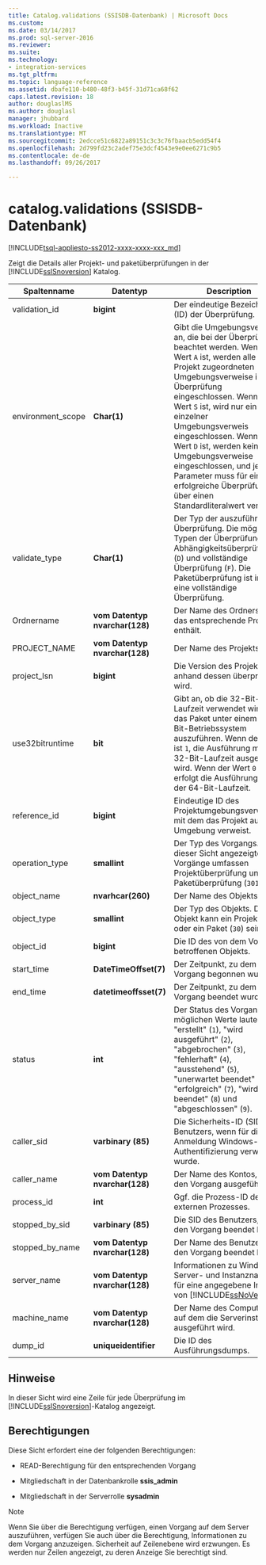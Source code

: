 ```yaml
---
title: Catalog.validations (SSISDB-Datenbank) | Microsoft Docs
ms.custom: 
ms.date: 03/14/2017
ms.prod: sql-server-2016
ms.reviewer: 
ms.suite: 
ms.technology:
- integration-services
ms.tgt_pltfrm: 
ms.topic: language-reference
ms.assetid: dbafe110-b480-48f3-b45f-31d71ca68f62
caps.latest.revision: 18
author: douglaslMS
ms.author: douglasl
manager: jhubbard
ms.workload: Inactive
ms.translationtype: MT
ms.sourcegitcommit: 2edcce51c6822a89151c3c3c76fbaacb5edd54f4
ms.openlocfilehash: 2d799fd23c2adef75e3dcf4543e9e0ee6271c9b5
ms.contentlocale: de-de
ms.lasthandoff: 09/26/2017

---
```

# <a name="catalogvalidations-ssisdb-database"></a>catalog.validations (SSISDB-Datenbank)
[!INCLUDE[tsql-appliesto-ss2012-xxxx-xxxx-xxx_md](../../includes/tsql-appliesto-ss2012-xxxx-xxxx-xxx-md.md)]

  Zeigt die Details aller Projekt- und paketüberprüfungen in der [!INCLUDE[ssISnoversion](../../includes/ssisnoversion-md.md)] Katalog.  
  
|Spaltenname|Datentyp|Description|  
|-----------------|---------------|-----------------|  
|validation_id|**bigint**|Der eindeutige Bezeichner (ID) der Überprüfung.|  
|environment_scope|**Char(1)**|Gibt die Umgebungsverweise an, die bei der Überprüfung beachtet werden. Wenn der Wert `A` ist, werden alle dem Projekt zugeordneten Umgebungsverweise in die Überprüfung eingeschlossen. Wenn der Wert `S` ist, wird nur ein einzelner Umgebungsverweis eingeschlossen. Wenn der Wert `D` ist, werden keine Umgebungsverweise eingeschlossen, und jeder Parameter muss für eine erfolgreiche Überprüfung über einen Standardliteralwert verfügen.|  
|validate_type|**Char(1)**|Der Typ der auszuführenden Überprüfung. Die möglichen Typen der Überprüfung sind Abhängigkeitsüberprüfung (`D`) und vollständige Überprüfung (`F`). Die Paketüberprüfung ist immer eine vollständige Überprüfung.|  
|Ordnername|**vom Datentyp nvarchar(128)**|Der Name des Ordners, der das entsprechende Projekt enthält.|  
|PROJECT_NAME|**vom Datentyp nvarchar(128)**|Der Name des Projekts.|  
|project_lsn|**bigint**|Die Version des Projekts, anhand dessen überprüft wird.|  
|use32bitruntime|**bit**|Gibt an, ob die 32-Bit-Laufzeit verwendet wird, um das Paket unter einem 64-Bit-Betriebssystem auszuführen. Wenn der Wert ist `1`, die Ausführung mit der 32-Bit-Laufzeit ausgeführt wird. Wenn der Wert `0` ist, erfolgt die Ausführung mit der 64-Bit-Laufzeit.|  
|reference_id|**bigint**|Eindeutige ID des Projektumgebungsverweises, mit dem das Projekt auf eine Umgebung verweist.|  
|operation_type|**smallint**|Der Typ des Vorgangs. Die in dieser Sicht angezeigten Vorgänge umfassen Projektüberprüfung und (`300`) Paketüberprüfung (`301`).|  
|object_name|**nvarhcar(260)**|Der Name des Objekts.|  
|object_type|**smallint**|Der Typ des Objekts. Das Objekt kann ein Projekt (`20`) oder ein Paket (`30`) sein.|  
|object_id|**bigint**|Die ID des von dem Vorgang betroffenen Objekts.|  
|start_time|**DateTimeOffset(7)**|Der Zeitpunkt, zu dem der Vorgang begonnen wurde.|  
|end_time|**datetimeoffsset(7)**|Der Zeitpunkt, zu dem der Vorgang beendet wurde.|  
|status|**int**|Der Status des Vorgangs. Die möglichen Werte lauten "erstellt" (`1`), "wird ausgeführt" (`2`), "abgebrochen" (`3`), "fehlerhaft" (`4`), "ausstehend" (`5`), "unerwartet beendet" (`6`), "erfolgreich" (`7`), "wird beendet" (`8`) und "abgeschlossen" (`9`).|  
|caller_sid|**varbinary (85)**|Die Sicherheits-ID (SID) des Benutzers, wenn für die Anmeldung Windows-Authentifizierung verwendet wurde.|  
|caller_name|**vom Datentyp nvarchar(128)**|Der Name des Kontos, das den Vorgang ausgeführt hat.|  
|process_id|**int**|Ggf. die Prozess-ID des externen Prozesses.|  
|stopped_by_sid|**varbinary (85)**|Die SID des Benutzers, der den Vorgang beendet hat.|  
|stopped_by_name|**vom Datentyp nvarchar(128)**|Der Name des Benutzers, der den Vorgang beendet hat.|  
|server_name|**vom Datentyp nvarchar(128)**|Informationen zu Windows Server- und Instanznamen für eine angegebene Instanz von [!INCLUDE[ssNoVersion](../../includes/ssnoversion-md.md)].|  
|machine_name|**vom Datentyp nvarchar(128)**|Der Name des Computers, auf dem die Serverinstanz ausgeführt wird.|  
|dump_id|**uniqueidentifier**|Die ID des Ausführungsdumps.|  
  
## <a name="remarks"></a>Hinweise  
 In dieser Sicht wird eine Zeile für jede Überprüfung im [!INCLUDE[ssISnoversion](../../includes/ssisnoversion-md.md)]-Katalog angezeigt.  
  
## <a name="permissions"></a>Berechtigungen  
 Diese Sicht erfordert eine der folgenden Berechtigungen:  
  
-   READ-Berechtigung für den entsprechenden Vorgang  
  
-   Mitgliedschaft in der Datenbankrolle **ssis_admin**  
  
-   Mitgliedschaft in der Serverrolle **sysadmin**  
  
> [!NOTE]  
>  Wenn Sie über die Berechtigung verfügen, einen Vorgang auf dem Server auszuführen, verfügen Sie auch über die Berechtigung, Informationen zu dem Vorgang anzuzeigen. Sicherheit auf Zeilenebene wird erzwungen. Es werden nur Zeilen angezeigt, zu deren Anzeige Sie berechtigt sind.  
  
  

